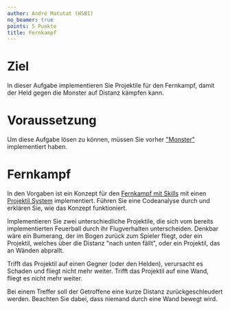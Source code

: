```yaml
---
author: André Matutat (HSBI)
no_beamer: true
points: 5 Punkte
title: Fernkampf
---
```


# Ziel

In dieser Aufgabe implementieren Sie Projektile für den Fernkampf, damit der Held
gegen die Monster auf Distanz kämpfen kann.

# Voraussetzung

Um diese Aufgabe lösen zu können, müssen Sie vorher ["Monster"](tasknpc-monster.md)
implementiert haben.

# Fernkampf

In den Vorgaben ist ein Konzept für den [Fernkampf mit
Skills](https://github.com/Dungeon-CampusMinden/Dungeon/tree/master/game/src/ecs/components/skill)
mit einen [Projektil
System](https://github.com/Dungeon-CampusMinden/Dungeon/blob/master/dungeon/src/contrib/systems/ProjectileSystem.java)
implementiert. Führen Sie eine Codeanalyse durch und erklären Sie, wie das Konzept
funktioniert.

Implementieren Sie zwei unterschiedliche Projektile, die sich vom bereits
implementierten Feuerball durch ihr Flugverhalten unterscheiden. Denkbar wäre ein
Bumerang, der im Bogen zurück zum Spieler fliegt, oder ein Projektil, welches über
die Distanz "nach unten fällt", oder ein Projektil, das an Wänden abprallt.

Trifft das Projektil auf einen Gegner (oder den Helden), verursacht es Schaden und
fliegt nicht mehr weiter. Trifft das Projektil auf eine Wand, fliegt es nicht mehr
weiter.

Bei einem Treffer soll der Getroffene eine kurze Distanz zurückgeschleudert werden.
Beachten Sie dabei, dass niemand durch eine Wand bewegt wird.
